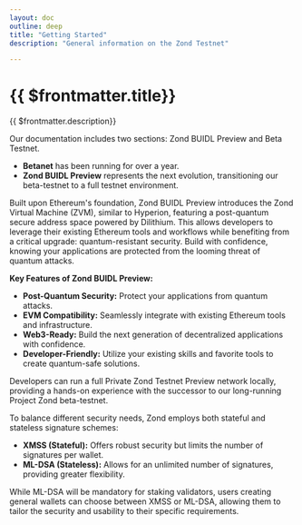 ```yaml
---
layout: doc
outline: deep
title: "Getting Started"
description: "General information on the Zond Testnet"

---
```


# {{ $frontmatter.title}}


{{ $frontmatter.description}}

Our documentation includes two sections: Zond BUIDL Preview and Beta Testnet. 

- **Betanet** has been running for over a year. 
- **Zond BUIDL Preview** represents the next evolution, transitioning our beta-testnet to a full testnet environment.

Built upon Ethereum's foundation, Zond BUIDL Preview introduces the Zond Virtual Machine (ZVM), similar to Hyperion, featuring a post-quantum secure address space powered by Dilithium. This allows developers to leverage their existing Ethereum tools and workflows while benefiting from a critical upgrade: quantum-resistant security.  Build with confidence, knowing your applications are protected from the looming threat of quantum attacks.

**Key Features of Zond BUIDL Preview:**

*   **Post-Quantum Security:** Protect your applications from quantum attacks.
*   **EVM Compatibility:** Seamlessly integrate with existing Ethereum tools and infrastructure.
*   **Web3-Ready:** Build the next generation of decentralized applications with confidence.
*   **Developer-Friendly:** Utilize your existing skills and favorite tools to create quantum-safe solutions.

Developers can run a full Private Zond Testnet Preview network locally, providing a hands-on experience with the successor to our long-running Project Zond beta-testnet.

To balance different security needs, Zond employs both stateful and stateless signature schemes:

*   **XMSS (Stateful):** Offers robust security but limits the number of signatures per wallet.
*   **ML-DSA (Stateless):** Allows for an unlimited number of signatures, providing greater flexibility.

While ML-DSA will be mandatory for staking validators, users creating general wallets can choose between XMSS or ML-DSA, allowing them to tailor the security and usability to their specific requirements.
